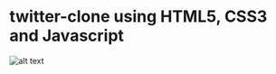 # twitter-clone using HTML5, CSS3 and Javascript

![alt text](https://github.com/[bishesh58]/[CSS]/blob/[master]/analog-clock.png?raw=true)
